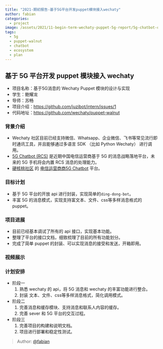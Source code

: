 ```yaml
---
title: "2021-期初报告-基于5G平台开发puppet模块接入wechaty"
author: fabian
categories:
  - project
image: /assets/2021/11-begin-term-wechaty-puppet-5g-report/5g-chatbot-ospp.webp
tags:
  - 5g
  - puppet-walnut
  - chatbot
  - ecosystem
  - plan
---
```


## 基于 5G 平台开发 puppet 模块接入 wechaty

- 项目名称：基于5G消息的 Wechaty Puppet 模块的设计与实现
- 学生：鲍耀龙
- 导师：苏畅
- 项目介绍：<https://github.com/juzibot/intern/issues/1>
- 代码地址：<https://github.com/wechaty/puppet-walnut>

### 背景介绍

- Wechaty 社区目前已经支持微信、Whatsapp、企业微信、飞书等常见流行即时通讯工具，并且能够通过多语言 SDK （比如 Python Wechaty） 进行调用。
- [5G Chatbot (RCS)](https://wechaty.js.org/2021/03/27/rcs-messaging-chatbot/) 是近期中国电信运营商基于 5G 的消息战略落地平台，未来的 5G 手机将会内置 RCS 消息的处理能力。
- [硬核桃社区](https://www.5g-msg.com/#/) 的 [电信运营商商5G Chatbot](https://wechaty.js.org/2021/03/27/rcs-messaging-chatbot/) 平台。

### 目标计划

- 基于 5G 平台的开放 api 进行封装，实现简单的`ding-dong-bot`。
- 丰富 5G 的消息模式，实现支持富文本、文件、css等多样消息格式的 puppet。

### 项目进展

- 目前已经基本调试了所有的 api 接口，实现基本功能。
- 整理了平台的接口文档，细致梳理了目前的所有功能划分。
- 完成了简单 puppet 的封装、可以实现消息的接受和发送，开箱即用。

### 视频展示



### 计划安排

- 阶段一
  1. 熟悉 wechaty 的 api，将 5G 消息和 wechaty 的丰富功能进行整合。
  2. 封装 文本、文件、css等多样消息格式，简化调用模式。
- 阶段二
  1. 完善消息和缓存模块、支持消息和联系人内容的缓存。
  2. 完善 sever 和 5G 平台的交互过程。
- 阶段三
  1. 完善项目的构建和说明文档。
  2. 项目进行部署和稳定性测试。

> Author: [@fabian](https://github.com/fabian4)

